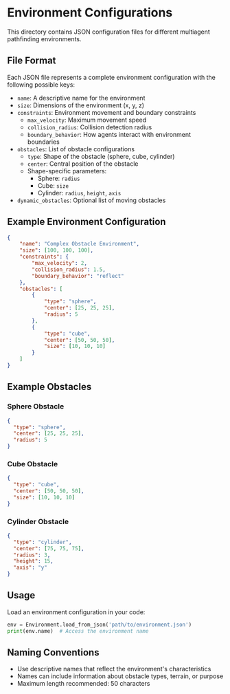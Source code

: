 # Environment Configurations

This directory contains JSON configuration files for different multiagent pathfinding environments.

## File Format

Each JSON file represents a complete environment configuration with the following possible keys:

- `name`: A descriptive name for the environment
- `size`: Dimensions of the environment (x, y, z)
- `constraints`: Environment movement and boundary constraints
  - `max_velocity`: Maximum movement speed
  - `collision_radius`: Collision detection radius
  - `boundary_behavior`: How agents interact with environment boundaries
- `obstacles`: List of obstacle configurations
  - `type`: Shape of the obstacle (sphere, cube, cylinder)
  - `center`: Central position of the obstacle
  - Shape-specific parameters:
    - Sphere: `radius`
    - Cube: `size`
    - Cylinder: `radius`, `height`, `axis`
- `dynamic_obstacles`: Optional list of moving obstacles

## Example Environment Configuration

```json
{
    "name": "Complex Obstacle Environment",
    "size": [100, 100, 100],
    "constraints": {
        "max_velocity": 2,
        "collision_radius": 1.5,
        "boundary_behavior": "reflect"
    },
    "obstacles": [
        {
            "type": "sphere",
            "center": [25, 25, 25],
            "radius": 5
        },
        {
            "type": "cube", 
            "center": [50, 50, 50],
            "size": [10, 10, 10]
        }
    ]
}
```

## Example Obstacles

### Sphere Obstacle
```json
{
  "type": "sphere",
  "center": [25, 25, 25],
  "radius": 5
}
```

### Cube Obstacle
```json
{
  "type": "cube", 
  "center": [50, 50, 50],
  "size": [10, 10, 10]
}
```

### Cylinder Obstacle
```json
{
  "type": "cylinder",
  "center": [75, 75, 75],
  "radius": 3,
  "height": 15,
  "axis": "y"
}
```

## Usage

Load an environment configuration in your code:

```python
env = Environment.load_from_json('path/to/environment.json')
print(env.name)  # Access the environment name
```

## Naming Conventions

- Use descriptive names that reflect the environment's characteristics
- Names can include information about obstacle types, terrain, or purpose
- Maximum length recommended: 50 characters
